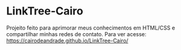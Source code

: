 # LinkTree-Cairo
 
Projeito feito para aprimorar meus conhecimentos em HTML/CSS e compartilhar minhas redes de contato.
Para ver acesse: https://cairodeandrade.github.io/LinkTree-Cairo/
